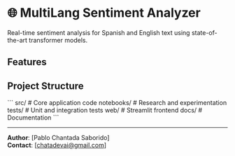 # 🌐 MultiLang Sentiment Analyzer

Real-time sentiment analysis for Spanish and English text using state-of-the-art transformer models.

## Features


## Project Structure

\`\`\`
src/          # Core application code
notebooks/    # Research and experimentation
tests/        # Unit and integration tests
web/          # Streamlit frontend
docs/         # Documentation
\`\`\`

---

**Author**: [Pablo Chantada Saborido]  
**Contact**: [chatadevai@gmail.com]  

